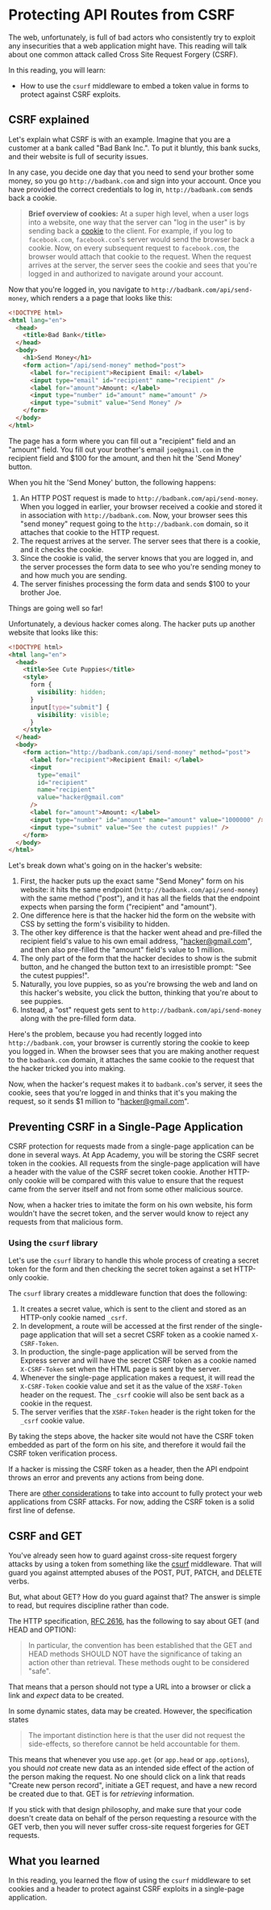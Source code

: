 # Protecting API Routes from CSRF

The web, unfortunately, is full of bad actors who consistently try to exploit
any insecurities that a web application might have. This reading will talk about
one common attack called Cross Site Request Forgery (CSRF).

In this reading, you will learn:

- How to use the `csurf` middleware to embed a token value in forms to protect
  against CSRF exploits.

## CSRF explained

Let's explain what CSRF is with an example. Imagine that you are a customer at a
bank called "Bad Bank Inc.". To put it bluntly, this bank sucks, and their
website is full of security issues.

In any case, you decide one day that you need to send your brother some money,
so you go `http://badbank.com` and sign into your account. Once you have
provided the correct credentials to log in, `http://badbank.com` sends back a
cookie.

> **Brief overview of cookies:** At a super high level, when a user logs into a
> website, one way that the server can "log in the user" is by sending back a
> [cookie] to the client. For example, if you log to `facebook.com`,
> `facebook.com`'s server would send the browser back a cookie. Now, on every
> subsequent request to `facebook.com`, the browser would attach that cookie to
> the request. When the request arrives at the server, the server sees the
> cookie and sees that you're logged in and authorized to navigate around your
> account.

Now that you're logged in, you navigate to `http://badbank.com/api/send-money`,
which renders a a page that looks like this:

```html
<!DOCTYPE html>
<html lang="en">
  <head>
    <title>Bad Bank</title>
  </head>
  <body>
    <h1>Send Money</h1>
    <form action="/api/send-money" method="post">
      <label for="recipient">Recipient Email: </label>
      <input type="email" id="recipient" name="recipient" />
      <label for="amount">Amount: </label>
      <input type="number" id="amount" name="amount" />
      <input type="submit" value="Send Money" />
    </form>
  </body>
</html>
```

The page has a form where you can fill out a "recipient" field and an "amount"
field. You fill out your brother's email `joe@gmail.com` in the recipient field
and \$100 for the amount, and then hit the 'Send Money' button.

When you hit the 'Send Money' button, the following happens:

1. An HTTP POST request is made to `http://badbank.com/api/send-money`. When you
   logged in earlier, your browser received a cookie and stored it in
   association with `http://badbank.com`. Now, your browser sees this "send
   money" request going to the `http://badbank.com` domain, so it attaches that
   cookie to the HTTP request.
2. The request arrives at the server. The server sees that there is a cookie,
   and it checks the cookie.
3. Since the cookie is valid, the server knows that you are logged in, and the
   server processes the form data to see who you're sending money to and how
   much you are sending.
4. The server finishes processing the form data and sends \$100 to your brother
   Joe.

Things are going well so far!

Unfortunately, a devious hacker comes along. The hacker puts up another website
that looks like this:

```html
<!DOCTYPE html>
<html lang="en">
  <head>
    <title>See Cute Puppies</title>
    <style>
      form {
        visibility: hidden;
      }
      input[type="submit"] {
        visibility: visible;
      }
    </style>
  </head>
  <body>
    <form action="http://badbank.com/api/send-money" method="post">
      <label for="recipient">Recipient Email: </label>
      <input
        type="email"
        id="recipient"
        name="recipient"
        value="hacker@gmail.com"
      />
      <label for="amount">Amount: </label>
      <input type="number" id="amount" name="amount" value="1000000" />
      <input type="submit" value="See the cutest puppies!" />
    </form>
  </body>
</html>
```

Let's break down what's going on in the hacker's website:

1. First, the hacker puts up the exact same "Send Money" form on his website: it
   hits the same endpoint (`http://badbank.com/api/send-money`) with the same
   method ("post"), and it has all the fields that the endpoint expects when
   parsing the form ("recipient" and "amount").
2. One difference here is that the hacker hid the form on the website with CSS
   by setting the form's visibility to hidden.
3. The other key difference is that the hacker went ahead and pre-filled the
   recipient field's value to his own email address, "hacker@gmail.com", and
   then also pre-filled the "amount" field's value to 1 million.
4. The only part of the form that the hacker decides to show is the submit
   button, and he changed the button text to an irresistible prompt: "See the
   cutest puppies!".
5. Naturally, you love puppies, so as you're browsing the web and land on this
   hacker's website, you click the button, thinking that you're about to see
   puppies.
6. Instead, a "ost" request gets sent to `http://badbank.com/api/send-money`
   along with the pre-filled form data.

Here's the problem, because you had recently logged into `http://badbank.com`,
your browser is currently storing the cookie to keep you logged in. When the
browser sees that you are making another request to the `badbank.com` domain, it
attaches the same cookie to the request that the hacker tricked you into making.

Now, when the hacker's request makes it to `badbank.com`'s server, it sees the
cookie, sees that you're logged in and thinks that it's you making the request,
so it sends \$1 million to "hacker@gmail.com".

## Preventing CSRF in a Single-Page Application

CSRF protection for requests made from a single-page application can be done in
several ways. At App Academy, you will be storing the CSRF secret token in the
cookies. All requests from the single-page application will have a header with
the value of the CSRF secret token cookie. Another HTTP-only cookie will be
compared with this value to ensure that the request came from the server itself
and not from some other malicious source.

Now, when a hacker tries to imitate the form on his own website, his form
wouldn't have the secret token, and the server would know to reject any requests
from that malicious form.

### Using the `csurf` library

Let's use the `csurf` library to handle this whole process of creating a secret
token for the form and then checking the secret token against a set HTTP-only
cookie.

The `csurf` library creates a middleware function that does the following:

1. It creates a secret value, which is sent to the client and stored as an
   HTTP-only cookie named `_csrf`.
2. In development, a route will be accessed at the first render of the
   single-page application that will set a secret CSRF token as a cookie named
   `X-CSRF-Token`.
3. In production, the single-page application will be served from the Express
   server and will have the secret CSRF token as a cookie named `X-CSRF-Token`
   set when the HTML page is sent by the server.
4. Whenever the single-page application makes a request, it will read the
   `X-CSRF-Token` cookie value and set it as the value of the `XSRF-Token`
   header on the request. The `_csrf` cookie will also be sent back as a cookie
   in the request.
5. The server verifies that the `XSRF-Token` header is the right token for the
   `_csrf` cookie value.

By taking the steps above, the hacker site would not have the CSRF token
embedded as part of the form on his site, and therefore it would fail the CSRF
token verification process.

If a hacker is missing the CSRF token as a header, then the API endpoint throws
an error and prevents any actions from being done.

There are [other considerations] to take into account to fully protect your web
applications from CSRF attacks. For now, adding the CSRF token is a solid first
line of defense.

## CSRF and GET

You've already seen how to guard against cross-site request forgery attacks by
using a token from something like the [csurf] middleware. That will guard you
against attempted abuses of the POST, PUT, PATCH, and DELETE verbs.

But, what about GET? How do you guard against that? The answer is simple to
read, but requires discipline rather than code.

The HTTP specification, [RFC 2616], has the following to say about GET (and HEAD
and OPTION):

> In particular, the convention has been established that the GET and HEAD
> methods SHOULD NOT have the significance of taking an action other than
> retrieval. These methods ought to be considered "safe".

That means that a person should not type a URL into a browser or click a link
and _expect_ data to be created.

In some dynamic states, data may be created. However, the specification states

> The important distinction here is that the user did not request the
> side-effects, so therefore cannot be held accountable for them.

This means that whenever you use `app.get` (or `app.head` or `app.options`), you
should _not_ create new data as an intended side effect of the action of the
person making the request. No one should click on a link that reads "Create new
person record", initiate a GET request, and have a new record be created due to
that. GET is for _retrieving_ information.

If you stick with that design philosophy, and make sure that your code doesn't
create data on behalf of the person requesting a resource with the GET verb,
then you will never suffer cross-site request forgeries for GET requests.

## What you learned

In this reading, you learned the flow of using the `csurf` middleware to set
cookies and a header to protect against CSRF exploits in a single-page
application.

[cookie]: https://developer.mozilla.org/en-US/docs/Web/HTTP/Cookies
[other considerations]: https://github.com/pillarjs/understanding-csrf

[csurf]: https://github.com/expressjs/csurf
[RFC 2616]: https://tools.ietf.org/html/rfc2616
